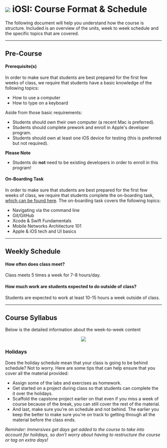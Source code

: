 # ![](https://ga-dash.s3.amazonaws.com/production/assets/logo-9f88ae6c9c3871690e33280fcf557f33.png) iOSI: Course Format & Schedule

The following document will help you understand how the course is structure. Included is an overview of the units, week to week schedule and the specific topics that are covered.

---

## Pre-Course

#### Prerequisite(s)

In order to make sure that students are best prepared for the first few weeks of class, we require that students have a basic knowledge of the following topics:

- How to use a computer
- How to type on a keyboard

Aside from those basic requirements:

- Students should own their own computer (a recent Mac is preferred).
- Students should complete prework and enroll in Apple's developer program.
- Students should own at least one iOS device for testing (this is preferred but not required).

**Please Note**
- Students do **not** need to be existing developers in order to enroll in this program!

#### On-Boarding Task

In order to make sure that students are best prepared for the first few weeks of class, we require that students complete the on-boarding task, [which can be found here](https://github.com/generalassembly-studio/iosi-precourse-onboarding). The on-boarding task covers the following topics:

* Navigating via the command line
* Git/GitHub
* Xcode & Swift Fundamentals
* Mobile Networks Architecture 101
* Apple & iOS tech and UI basics

---

## Weekly Schedule

#### How often does class meet?
Class meets 5 times a week for 7-8 hours/day.

#### How much work are students expected to do outside of class?
Students are expected to work at least 10-15 hours a week outside of class.

---

## Course Syllabus

Below is the detailed information about the week-to-week content


<p align="center">
  <img src="/resources/syllabus/iosi-high-level-syllabus.001.jpg">
</p>


<!-- A link to the keynote template for the high level syllabus can be found in the `getting-started` folder. Find the `assets` folder and open up the `high-level-syllabus.key` file. -->

### Holidays

Does the holiday schedule mean that your class is going to be behind schedule? Not to worry. Here are some tips that can help ensure that you cover all the material provided:

- Assign some of the labs and exercises as homework.
- Get started on a project during class so that students can complete the it over the holidays.
- Scaffold the capstone project earlier on that even if you miss a week of course because of the break, you can still cover the rest of the material.
- And last, make sure you're on schedule and not behind. The earlier you keep the better to make sure you're on track to getting through all the material before the class ends.

*Reminder: Immersives get days get added to the course to take into account for holidays, so don't worry about having to restructure the course or tag on extra days!*
